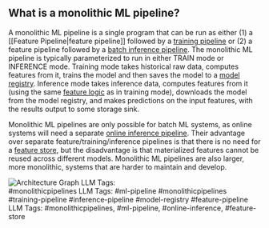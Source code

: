 **What is a monolithic ML pipeline?**
-------------------------------------

A monolithic ML pipeline is a single program that can be run as either (1) a [[Feature Pipeline|feature pipeline]] followed by a [training pipeline](https://www.hopsworks.ai/dictionary/training-pipeline) or (2) a feature pipeline followed by a [batch inference pipeline](https://www.hopsworks.ai/dictionary/batch-inference-pipeline). The monolithic ML pipeline is typically parameterized to run in either TRAIN mode or INFERENCE mode. Training mode takes historical raw data, computes features from it, trains the model and then saves the model to a [model registry](https://www.hopsworks.ai/dictionary/model-registry). Inference mode takes inference data, computes features from it (using the same [feature logic](https://www.hopsworks.ai/dictionary/feature-logic) as in training mode), downloads the model from the model registry, and makes predictions on the input features, with the results output to some storage sink. 

Monolithic ML pipelines are only possible for batch ML systems, as online systems will need a separate [online inference pipeline](https://www.hopsworks.ai/dictionary/online-inference-pipeline). Their advantage over separate feature/training/inference pipelines is that there is no need for a [feature store](https://www.hopsworks.ai/dictionary/feature-store), but the disadvantage is that materialized features cannot be reused across different models. Monolithic ML pipelines are also larger, more monolithic, systems that are harder to maintain and develop. 

![Architecture Graph](https://assets.website-files.com/618399cd49d125734c8dec95/6436a3b6eec4f7469587eaf7_Ifh1YS936z_Z1pCZrffbpz4W95K8vc-_jJvQQReUfqp1Vp_eutXNyQ4pzgVTZRq67NZSEvjlJCe4x1R06lMSf6xwhFPWR30wnx1ZQJDkDfUq9MfCeKBJHXAI6f6EtPnqRxfc4Acp-g2ROb4cTx7Tsw.png)
LLM Tags:  
#monolithicpipelines
LLM Tags:  #ml-pipeline #monolithicpipelines #training-pipeline #inference-pipeline #model-registry #feature-pipeline
LLM Tags:  #monolithicpipelines, #ml-pipeline, #online-inference, #feature-store